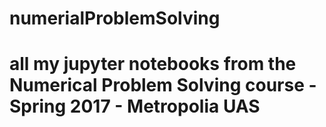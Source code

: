 # numerialProblemSolving
# all my jupyter notebooks from the Numerical Problem Solving course - Spring 2017 - Metropolia UAS

